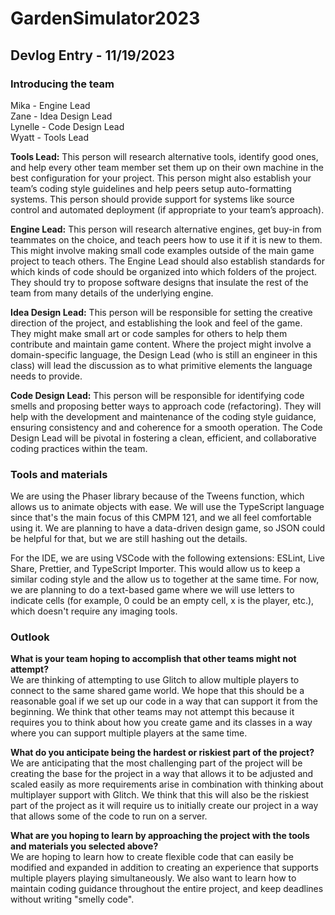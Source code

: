# GardenSimulator2023

## Devlog Entry - 11/19/2023

### **Introducing the team**

Mika - Engine Lead<br>
Zane - Idea Design Lead<br>
Lynelle - Code Design Lead<br>
Wyatt - Tools Lead<br>

**Tools Lead:** This person will research alternative tools, identify good ones, and help every other team member set them up on their own machine in the best configuration for your project. This person might also establish your team’s coding style guidelines and help peers setup auto-formatting systems. This person should provide support for systems like source control and automated deployment (if appropriate to your team’s approach).

**Engine Lead:** This person will research alternative engines, get buy-in from teammates on the choice, and teach peers how to use it if it is new to them. This might involve making small code examples outside of the main game project to teach others. The Engine Lead should also establish standards for which kinds of code should be organized into which folders of the project. They should try to propose software designs that insulate the rest of the team from many details of the underlying engine.

**Idea Design Lead:** This person will be responsible for setting the creative direction of the project, and establishing the look and feel of the game. They might make small art or code samples for others to help them contribute and maintain game content. Where the project might involve a domain-specific language, the Design Lead (who is still an engineer in this class) will lead the discussion as to what primitive elements the language needs to provide.

**Code Design Lead:** This person will be responsible for identifying code smells and proposing better ways to approach code (refactoring). They will help with the development and maintenance of the coding style guidance, ensuring consistency and and coherence for a smooth operation. The Code Design Lead will be pivotal in fostering a clean, efficient, and collaborative coding practices within the team.

### **Tools and materials**

We are using the Phaser library because of the Tweens function, which allows us to animate objects with ease.
We will use the TypeScript language since that's the main focus of this CMPM 121, and we all feel comfortable using it. We are planning to have a data-driven design game, so JSON could be helpful for that, but we are still hashing out the details.

For the IDE, we are using VSCode with the following extensions: ESLint, Live Share, Prettier, and TypeScript Importer. This would allow us to keep a similar coding style and the allow us to together at the same time. For now, we are planning to do a text-based game where we will use letters to indicate cells (for example, 0 could be an empty cell, x is the player, etc.), which doesn't require any imaging tools.

### **Outlook**

**What is your team hoping to accomplish that other teams might not attempt?**<br>
We are thinking of attempting to use Glitch to allow multiple players to connect to the same shared game world. We hope that this should be a reasonable goal if we set up our code in a way that can support it from the beginning. We think that other teams may not attempt this because it requires you to think about how you create game and its classes in a way where you can support multiple players at the same time.

**What do you anticipate being the hardest or riskiest part of the project?**<br>
We are anticipating that the most challenging part of the project will be creating the base for the project in a way that allows it to be adjusted and scaled easily as more requirements arise in combination with thinking about multiplayer support with Glitch. We think that this will also be the riskiest part of the project as it will require us to initially create our project in a way that allows some of the code to run on a server.

**What are you hoping to learn by approaching the project with the tools and materials you selected above?**<br>
We are hoping to learn how to create flexible code that can easily be modified and expanded in addition to creating an experience that supports multiple players playing simultaneously. We also want to learn how to maintain coding guidance throughout the entire project, and keep deadlines without writing "smelly code".
